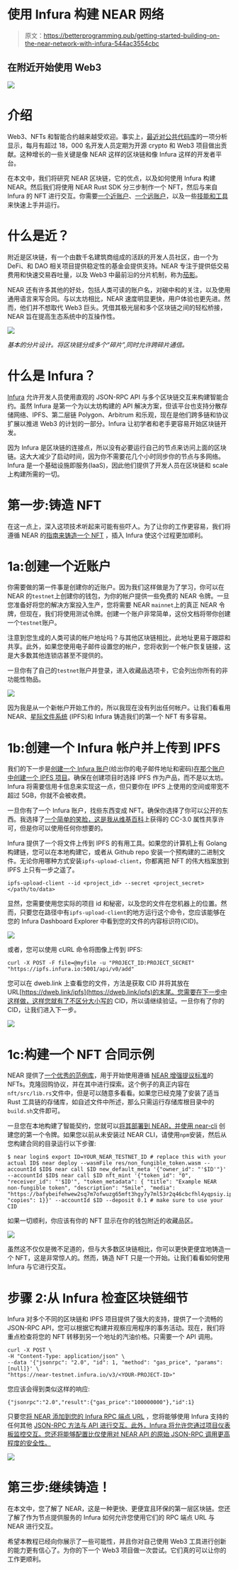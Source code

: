 # 使用 Infura 构建 NEAR 网络

> 原文：<https://betterprogramming.pub/getting-started-building-on-the-near-network-with-infura-544ac3554cbc>

## 在附近开始使用 Web3

![](img/7ddb7dbd167980f852c95937628c3651.png)

# 介绍

Web3、NFTs 和智能合约越来越受欢迎。事实上，[最近对公共代码库](https://medium.com/electric-capital/electric-capital-developer-report-2021-f37874efea6d)的一项分析显示，每月有超过 18，000 名开发人员定期为开源 crypto 和 Web3 项目做出贡献。这种增长的一些关键是像 NEAR 这样的区块链和像 Infura 这样的开发者平台。

在本文中，我们将研究 NEAR 区块链，它的优点，以及如何使用 Infura 构建 NEAR。然后我们将使用 NEAR Rust SDK 分三步制作一个 NFT，然后与来自 Infura 的 NFT 进行交互。你需要[一个近账户](https://docs.near.org/docs/develop/basics/create-account)、[一个远账户](https://infura.io/register)，以及一些[技能和工具](https://www.rust-lang.org/learn/get-started)来快速上手并运行。

# 什么是近？

附近是区块链，有一个由数千名建筑商组成的活跃的开发人员社区，由一个为 DeFi、和 DAO 相关项目提供稳定性的基金会提供支持。NEAR 专注于提供低交易费用和快速交易吞吐量，以及 Web3 中最前沿的分片机制，称为[茄影](https://near.org/papers/nightshade/)。

NEAR 还有许多其他的好处，包括人类可读的账户名，对碳中和的关注，以及使用通用语言来写合同。与以太坊相比，NEAR 速度明显更快，用户体验也更先进。然而，他们并不想取代 Web3 巨头。凭借其极光层和多个区块链之间的轻松桥接，NEAR 旨在提高生态系统中的互操作性。

![](img/351d335a7c058927aad6e8f485a153de.png)

*基本的分片设计。将区块链分成多个“碎片”,同时允许跨碎片通信。*

# 什么是 Infura？

[Infura](https://infura.io/) 允许开发人员使用直观的 JSON-RPC API 与多个区块链交互来构建智能合约。虽然 Infura 是第一个为以太坊构建的 API 解决方案，但该平台也支持分散存储网络、IPFS、第二层链 Polygon、Arbitrum 和乐观，现在是他们跨多链和协议扩展以推进 Web3 的计划的一部分。Infura 让初学者和老手更容易开始区块链开发。

因为 Infura 是区块链的连接点，所以没有必要运行自己的节点来访问上面的区块链。这大大减少了启动时间，因为你不需要花几个小时同步你的节点与多网络。Infura 是一个基础设施即服务(IaaS)，因此他们提供了开发人员在区块链和 scale 上构建所需的一切。

# 第一步:铸造 NFT

在这一点上，深入这项技术听起来可能有些吓人。为了让你的工作更容易，我们将遵循 NEAR 的[指南来铸造一个 NFT](https://docs.near.org/docs/tutorials/contracts/nfts/minting-nfts) ，插入 Infura 使这个过程更加顺利。

# 1a:创建一个近账户

你需要做的第一件事是创建你的近账户。因为我们这样做是为了学习，你可以在 NEAR 的`testnet`上创建你的钱包，为你的帐户提供一些免费的 NEAR 令牌。一旦您准备好将您的解决方案投入生产，您将需要 NEAR `mainnet`上的真正 NEAR 令牌，但现在，我们将使用测试令牌。创建一个账户非常简单，这份文档将带你创建一个`testnet`账户。

注意到您生成的人类可读的帐户地址吗？与其他区块链相比，此地址更易于跟踪和共享。此外，如果您使用电子邮件设置您的帐户，您将收到一个帐户恢复链接，这是大多数其他连锁店甚至不提供的。

一旦你有了自己的`testnet`账户并登录，进入收藏品选项卡，它会列出你所有的非功能性物品。

![](img/5cb926f443fbe9e0572163336555a2af.png)

因为我是从一个新帐户开始工作的，所以我现在没有列出任何帐户。让我们看看用 NEAR、[星际文件系统](https://ipfs.io/) (IPFS)和 Infura 铸造我们的第一个 NFT 有多容易。

# 1b:创建一个 Infura 帐户并上传到 IPFS

我们的下一步是[创建一个 Infura 账户](https://infura.io/)(给出你的电子邮件地址和密码)[在那个账户中创建一个 IPFS 项目](https://docs.infura.io/infura/getting-started#2.-create-an-ethereum-project)。确保在创建项目时选择 IPFS 作为产品，而不是以太坊。Infura 将需要信用卡信息来实现这一点，但只要你在 IPFS 上使用的空间或带宽不超过 5GB，你就不会被收费。

一旦你有了一个 Infura 账户，找些东西变成 NFT。确保你选择了你可以公开的东西。我选择了[一个简单的笑脸，这是我从维基百科](https://commons.wikimedia.org/wiki/File:SNice.svg)上获得的 CC-3.0 属性共享许可，但是你可以使用任何你想要的。

Infura 提供了一个将文件上传到 IPFS 的有用工具。如果您的计算机上有 Golang 构建链，您可以在本地构建它，或者从 Github repo 安装一个预构建的二进制文件。无论你用哪种方式安装`ipfs-upload-client`，你都离把 NFT 的伟大档案放到 IPFS 上只有一步之遥了。

```
ipfs-upload-client --id <project_id> --secret <project_secret> </path/to/data>
```

显然，您需要使用您实际的项目 id 和秘密，以及您的文件在您机器上的位置。然而，只要您在路径中有`ipfs-upload-client`的地方运行这个命令，您应该能够在您的 Infura Dashboard Explorer 中看到您的文件的内容标识符(CID)。

![](img/0e0bb1364311affc5d677b8e9aa6245d.png)

或者，您可以使用 cURL 命令将图像上传到 IPFS:

```
curl -X POST -F file=@myfile -u "PROJECT_ID:PROJECT_SECRET" "https://ipfs.infura.io:5001/api/v0/add"
```

您可以在 dweb.link 上查看您的文件，方法是获取 CID 并将其放在 URL[https://dweb.link/ipfs](https://dweb.link/ipfs)的末尾。您需要在下一步中这样做，这样您就有了不区分大小写的 CID，所以请继续验证。一旦你有了你的 CID，让我们进入下一步。

![](img/f396209c544bce3737f750488176aeaf.png)

# 1c:构建一个 NFT 合同示例

NEAR 提供了[一个优秀的范例库](https://github.com/near-examples/NFT)，用于开始使用遵循 [NEAR 增强提议标准](https://nomicon.io/Standards/NonFungibleToken)的 NFTs。克隆回购协议，并在其中进行探索。这个例子的真正内容在`nft/src/lib.rs`文件中，但是可以随意多看看。如果您已经克隆了安装了适当 Rust 工具链的存储库，如自述文件中所述，那么只需运行存储库根目录中的`build.sh`文件即可。

一旦您在本地构建了智能契约，您就可以[将其部署到 NEAR，并使用 near-cli](https://docs.near.org/docs/tutorials/contracts/nfts/minting-nfts#deploying-the-contract) 创建您的第一个令牌。如果您以前从未安装过 NEAR CLI，请使用`npm`安装，然后从您构建合同的目录运行以下步骤:

```
$ near login$ export ID=YOUR_NEAR_TESTNET_ID # replace this with your actual ID$ near deploy --wasmFile res/non_fungible_token.wasm --accountId $ID$ near call $ID new_default_meta '{"owner_id": "'$ID'"}' --accountId $ID$ near call $ID nft_mint '{"token_id": "0", "receiver_id": "'$ID'", "token_metadata": { "title": "Example NEAR non-fungible token", "description": "Smile", "media": "https://bafybeifehwew2sq7m7ofwuzg65mft3hgy7y7ml53r2q46cbcfhl4yqpsiy.ipfs.dweb.link/", "copies": 1}}' --accountId $ID --deposit 0.1 # make sure to use your CID
```

如果一切顺利，你应该有你的 NFT 显示在你的钱包附近的收藏品区。

![](img/d95135034eddcc432f3b8cb4412f6f32.png)

虽然这不仅仅是微不足道的，但与大多数区块链相比，你可以更快更便宜地铸造一个 NFT，这是非常惊人的。然而，铸造 NFT 只是一个开始。让我们看看如何使用 Infura 与它进行交互。

# 步骤 2:从 Infura 检查区块链细节

Infura 对多个不同的区块链和 IPFS 项目提供了强大的支持，提供了一个流畅的 JSON-RPC API，您可以根据它构建并观察应用程序的事务活动。现在，我们将重点检查将您的 NFT 转移到另一个地址的汽油价格。只需要一个 API 调用。

```
curl -X POST \
-H "Content-Type: application/json" \
--data '{"jsonrpc": "2.0", "id": 1, "method": "gas_price", "params": [null]}' \
"https://near-testnet.infura.io/v3/<YOUR-PROJECT-ID>"
```

您应该会得到类似这样的响应:

```
{"jsonrpc":"2.0","result":{"gas_price":"100000000"},"id":1}
```

只要您[将 NEAR 添加到您的 Infura RPC 端点 URL](https://docs.infura.io/infura/networks/near/how-to/choose-a-network) ，您将能够使用 Infura 支持的任何其他 [JSON-RPC 方法与 API 进行交互。此外，Infura 将允许您通过项目仪表板监控交互。您还将能够配置比仅使用对 NEAR API 的原始 JSON-RPC 调用更高程度的安全性。](https://docs.infura.io/infura/networks/near/json-rpc-methods)

![](img/de00a3c7d2c08e11992112ed6175d633.png)

# 第三步:继续铸造！

在本文中，您了解了 NEAR，这是一种更快、更便宜且环保的第一层区块链。您还了解了作为节点提供服务的 Infura 如何允许您使用它们的 RPC 端点 URL 与 NEAR 进行交互。

希望本教程已经向你展示了一些可能性，并且你对自己使用 Web3 工具进行创新的能力更有信心了。为你的下一个 Web3 项目做一次尝试。它们真的可以让你的工作更顺利。